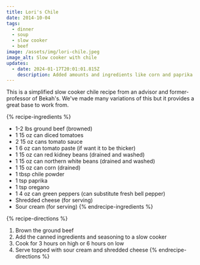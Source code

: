 ```yaml
---
title: Lori's Chile
date: 2014-10-04
tags:
  - dinner
  - soup
  - slow cooker
  - beef
image: /assets/img/lori-chile.jpeg
image_alt: Slow cooker with chile
updates:
  - date: 2024-01-17T20:01:01.815Z
    description: Added amounts and ingredients like corn and paprika
---
```


This is a simplified slow cooker chile recipe from an advisor and former-professor of Bekah's. We've made many variations of this but it provides a great base to work from.

{% recipe-ingredients %}
- 1-2 lbs ground beef (browned)
- 1 15 oz can diced tomatoes
- 2 15 oz cans tomato sauce
- 1 6 oz can tomato paste (if want it to be thicker)
- 1 15 oz can red kidney beans (drained and washed)
- 1 15 oz can northern white beans (drained and washed)
- 1 15 oz can corn (drained)
- 1 tbsp chile powder
- 1 tsp paprika
- 1 tsp oregano
- 1 4 oz can green peppers (can substitute fresh bell pepper)
- Shredded cheese (for serving)
- Sour cream (for serving)
{% endrecipe-ingredients %}

{% recipe-directions %}
1. Brown the ground beef
1. Add the canned ingredients and seasoning to a slow cooker
1. Cook for 3 hours on high or 6 hours on low
1. Serve topped with sour cream and shredded cheese
{% endrecipe-directions %}
